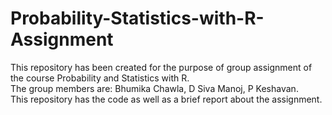 # Probability-Statistics-with-R-Assignment
This repository has been created for the purpose of group assignment of the course Probability and Statistics with R.
<br>
The group members are:<font colour="red"> Bhumika Chawla, D Siva Manoj, P Keshavan.</font><br>
This repository has the code as well as a brief report about the assignment.
